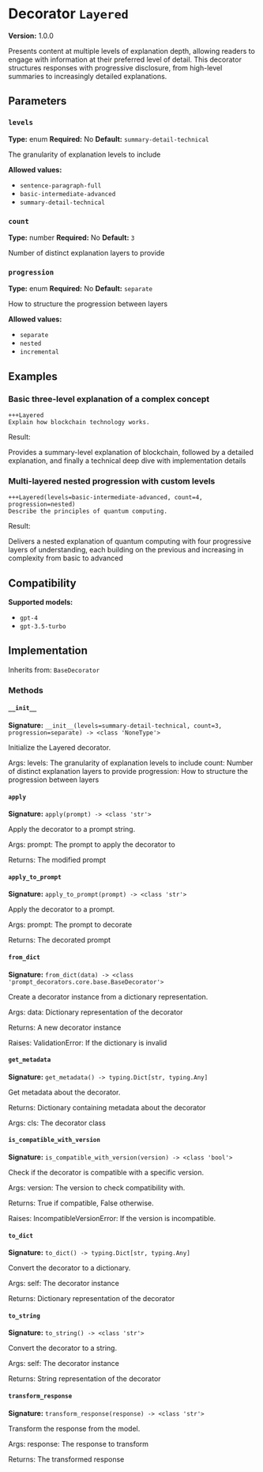 # Decorator `Layered`

**Version:** 1.0.0

Presents content at multiple levels of explanation depth, allowing readers to engage with information at their preferred level of detail. This decorator structures responses with progressive disclosure, from high-level summaries to increasingly detailed explanations.

## Parameters

### `levels`

**Type:** enum
**Required:** No
**Default:** `summary-detail-technical`

The granularity of explanation levels to include

**Allowed values:**

- `sentence-paragraph-full`
- `basic-intermediate-advanced`
- `summary-detail-technical`

### `count`

**Type:** number
**Required:** No
**Default:** `3`

Number of distinct explanation layers to provide

### `progression`

**Type:** enum
**Required:** No
**Default:** `separate`

How to structure the progression between layers

**Allowed values:**

- `separate`
- `nested`
- `incremental`

## Examples

### Basic three-level explanation of a complex concept

```
+++Layered
Explain how blockchain technology works.
```

Result:

Provides a summary-level explanation of blockchain, followed by a detailed explanation, and finally a technical deep dive with implementation details

### Multi-layered nested progression with custom levels

```
+++Layered(levels=basic-intermediate-advanced, count=4, progression=nested)
Describe the principles of quantum computing.
```

Result:

Delivers a nested explanation of quantum computing with four progressive layers of understanding, each building on the previous and increasing in complexity from basic to advanced

## Compatibility

**Supported models:**

- `gpt-4`
- `gpt-3.5-turbo`

## Implementation

Inherits from: `BaseDecorator`

### Methods

#### `__init__`

**Signature:** `__init__(levels=summary-detail-technical, count=3, progression=separate) -> <class 'NoneType'>`

Initialize the Layered decorator.

Args:
    levels: The granularity of explanation levels to include
    count: Number of distinct explanation layers to provide
    progression: How to structure the progression between layers

#### `apply`

**Signature:** `apply(prompt) -> <class 'str'>`

Apply the decorator to a prompt string.

Args:
    prompt: The prompt to apply the decorator to


Returns:
    The modified prompt

#### `apply_to_prompt`

**Signature:** `apply_to_prompt(prompt) -> <class 'str'>`

Apply the decorator to a prompt.

Args:
    prompt: The prompt to decorate

Returns:
    The decorated prompt

#### `from_dict`

**Signature:** `from_dict(data) -> <class 'prompt_decorators.core.base.BaseDecorator'>`

Create a decorator instance from a dictionary representation.

Args:
    data: Dictionary representation of the decorator

Returns:
    A new decorator instance

Raises:
    ValidationError: If the dictionary is invalid

#### `get_metadata`

**Signature:** `get_metadata() -> typing.Dict[str, typing.Any]`

Get metadata about the decorator.

Returns:
    Dictionary containing metadata about the decorator


Args:
    cls: The decorator class

#### `is_compatible_with_version`

**Signature:** `is_compatible_with_version(version) -> <class 'bool'>`

Check if the decorator is compatible with a specific version.

Args:
    version: The version to check compatibility with.


Returns:
    True if compatible, False otherwise.


Raises:
    IncompatibleVersionError: If the version is incompatible.

#### `to_dict`

**Signature:** `to_dict() -> typing.Dict[str, typing.Any]`

Convert the decorator to a dictionary.

Args:
    self: The decorator instance

Returns:
    Dictionary representation of the decorator

#### `to_string`

**Signature:** `to_string() -> <class 'str'>`

Convert the decorator to a string.

Args:
    self: The decorator instance

Returns:
    String representation of the decorator

#### `transform_response`

**Signature:** `transform_response(response) -> <class 'str'>`

Transform the response from the model.

Args:
    response: The response to transform

Returns:
    The transformed response
